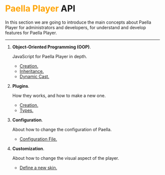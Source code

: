 # <span style="color: orange">Paella Player</span> API
In this section we are going to introduce the main concepts about Paella Player for administrators and developers, for understand and develop features for Paella Player.
___

1. **Object-Oriented Programming (OOP)**.

    JavaScript for Paella Player in depth.
    - [Creation.](oop_creation.md)
    - [Inheritance.](oop_inheritance.md)
    - [Dynamic Cast.](oop_dyncast.md)

2. **Plugins**.

    How they works, and how to make a new one.
    - [Creation.](plugin_creation.md)
    - [Types.](plugin_type.md)

3. **Configuration**.
    
    About how to change the configuration of Paella.
    - [Configuration File.](config.md)

4. **Customization**.
    
    About how to change the visual aspect of the player.
    - [Define a new skin.](customize_newskin.md)

    
